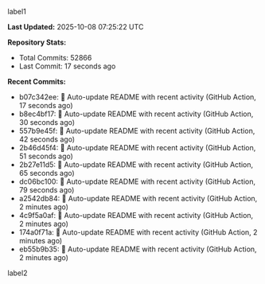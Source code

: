 
label1 
<!-- ACTIVITY_START -->
**Last Updated:** 2025-10-08 07:25:22 UTC

**Repository Stats:**
- Total Commits: 52866
- Last Commit: 17 seconds ago

**Recent Commits:**
- b07c342ee: 🤖 Auto-update README with recent activity (GitHub Action, 17 seconds ago)
- b8ec4bf17: 🤖 Auto-update README with recent activity (GitHub Action, 30 seconds ago)
- 557b9e45f: 🤖 Auto-update README with recent activity (GitHub Action, 42 seconds ago)
- 2b46d45f4: 🤖 Auto-update README with recent activity (GitHub Action, 51 seconds ago)
- 2b27e11d5: 🤖 Auto-update README with recent activity (GitHub Action, 65 seconds ago)
- dc06bc100: 🤖 Auto-update README with recent activity (GitHub Action, 79 seconds ago)
- a2542db84: 🤖 Auto-update README with recent activity (GitHub Action, 2 minutes ago)
- 4c9f5a0af: 🤖 Auto-update README with recent activity (GitHub Action, 2 minutes ago)
- 174a0f71a: 🤖 Auto-update README with recent activity (GitHub Action, 2 minutes ago)
- eb55b9b35: 🤖 Auto-update README with recent activity (GitHub Action, 2 minutes ago)
<!-- ACTIVITY_END -->

label2
